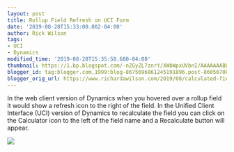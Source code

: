 ```yaml
---
layout: post
title: Rollup Field Refresh on UCI Form
date: '2019-08-28T15:33:00.002-04:00'
author: Rick Wilson
tags:
- UCI
- Dynamics
modified_time: '2019-08-28T15:35:50.680-04:00'
thumbnail: https://1.bp.blogspot.com/-nZGyZL7znrY/XWbWpxUVbnI/AAAAAAABLHo/zuKlP2etKOQXvkmt2TKGzSWRuMuKmWxgACLcBGAs/s72-c/Dynamics%2BUCI%2BCalculated%2BField%2BRefresh.png
blogger_id: tag:blogger.com,1999:blog-8675696861245191896.post-860567080770105152
blogger_orig_url: https://www.richardawilson.com/2019/08/calculated-field-refresh-on-uci-form.html
---
```


In the web client version of Dynamics when you hovered over a rollup field it would show a refresh icon to the right of the field.  In the Unified Client Interface (UCI) version of Dynamics to recalculate the field you can click on the Calculator icon to the left of the field name and a Recalculate button will appear.

[![](https://1.bp.blogspot.com/-nZGyZL7znrY/XWbWpxUVbnI/AAAAAAABLHo/zuKlP2etKOQXvkmt2TKGzSWRuMuKmWxgACLcBGAs/s400/Dynamics%2BUCI%2BCalculated%2BField%2BRefresh.png)](https://1.bp.blogspot.com/-nZGyZL7znrY/XWbWpxUVbnI/AAAAAAABLHo/zuKlP2etKOQXvkmt2TKGzSWRuMuKmWxgACLcBGAs/s1600/Dynamics%2BUCI%2BCalculated%2BField%2BRefresh.png)

